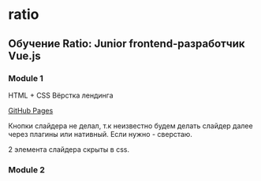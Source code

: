 # ratio
## Обучение Ratio: Junior frontend-разработчик Vue.js

### Module 1
HTML + CSS
Вёрстка лендинга

[GitHub Pages](https://dmitrysent.github.io/ratio/module1/) 

Кнопки слайдера не делал, т.к неизвестно будем делать слайдер далее через плагины или нативный. Если нужно - сверстаю.

2 элемента слайдера скрыты в css.

### Module 2

